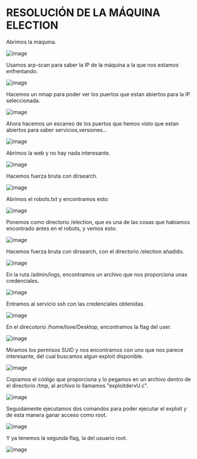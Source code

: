 # RESOLUCIÓN DE LA MÁQUINA ELECTION 

Abrimos la máquina.

![image](https://github.com/user-attachments/assets/3cb0b101-54f3-40a5-90b2-1ee7e7b4450d)

Usamos arp-scan para saber la IP de la máquina a la que nos estamos enfrentando.

![image](https://github.com/user-attachments/assets/132b297b-2ab3-43a7-b746-9c3f029d9ee1)

Hacemos un nmap para poder ver los puertos que estan abiertos para la IP seleccionada.

![image](https://github.com/user-attachments/assets/0a02e366-8e0a-40ff-8acb-84365258c465)

Ahora hacemos un escaneo de los puertos que hemos visto que estan abiertos para saber servicios,versiones...

![image](https://github.com/user-attachments/assets/835a904c-24db-4ba8-b5d2-e988bb9aefb1)

Abrimos la web y no hay nada interesante.

![image](https://github.com/user-attachments/assets/4c55b4ee-f113-4b61-8271-5ea9da6cceb1)

Hacemos fuerza bruta con dirsearch.

![image](https://github.com/user-attachments/assets/d563517b-4147-4c36-9b21-396fd58fd40a)

Abrimos el robots.txt y encontramos esto: 

![image](https://github.com/user-attachments/assets/82d80ce5-6461-44cb-9cf1-e90ebecec6ef)

Ponemos como directorio /election, que es una de las cosas que habíamos encontrado antes en el robots, y vemos esto: 

![image](https://github.com/user-attachments/assets/eb9e8936-9412-401c-80e1-e7ddef0769f4)

Hacemos fuerza bruta con dirsearch, con el directorio /election añadido.

![image](https://github.com/user-attachments/assets/d61901a8-56f3-4f2d-bd39-7ead7916480e)

En la ruta /admin/logs, encontramos un archivo que nos proporciona unas credenciales.

![image](https://github.com/user-attachments/assets/425a2c0c-2d61-4ca3-854f-b0bffd603eb9)

Entramos al servicio ssh con las credenciales obtenidas.

![image](https://github.com/user-attachments/assets/253a73ce-11c9-43df-9cda-fa38d03ad9f3)

En el direcotorio /home/love/Desktop, encontramos la flag del user.

![image](https://github.com/user-attachments/assets/e9c97625-9294-420f-a5bb-6cc6057a1e99)

Miramos los permisos SUID y nos encontramos con uno que nos parece interesante, del cual buscamos algun exploit disponible.

![image](https://github.com/user-attachments/assets/01348514-c410-4e8e-b04f-5051381e18d0)

Copiamos el código que proporciona y lo pegamos en un archivo dentro de el directorio /tmp, al archivo lo llamamos "exploitdervU.c".

![image](https://github.com/user-attachments/assets/15af15ac-2711-4f0d-9497-a8db9376dbad)

Seguidamente ejecutamos dos comandos para poder ejecutar el exploit y de esta manera ganar acceso como root.

![image](https://github.com/user-attachments/assets/dd6c7c1b-bf75-4a39-9fb0-8f48c2da513b)

Y ya tenemos la segunda flag, la del usuario root.

![image](https://github.com/user-attachments/assets/6a5c5896-ec6c-45e8-adbc-8f64b38467c1)



